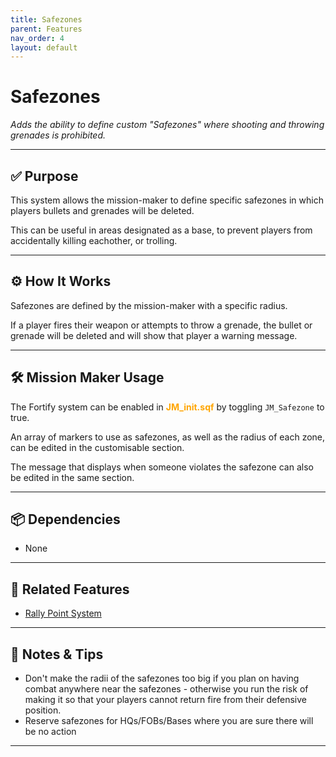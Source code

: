 ```yaml
---
title: Safezones         
parent: Features
nav_order: 4
layout: default
---
```


# Safezones

*Adds the ability to define custom "Safezones" where shooting and throwing grenades is prohibited.*

---

## ✅ Purpose

This system allows the mission-maker to define specific safezones in which players bullets and grenades will be deleted.

This can be useful in areas designated as a base, to prevent players from accidentally killing eachother, or trolling.


---

## ⚙️ How It Works

Safezones are defined by the mission-maker with a specific radius.

If a player fires their weapon or attempts to throw a grenade, the bullet or grenade will be deleted and will show that player a warning message.


---

## 🛠️ Mission Maker Usage

The Fortify system can be enabled in <span style="color: orange; font-weight: bold;">JM_init.sqf</span> by toggling `JM_Safezone` to true.

An array of markers to use as safezones, as well as the radius of each zone, can be edited in the customisable section.

The message that displays when someone violates the safezone can also be edited in the same section.


---

## 📦 Dependencies


- None

---

## 🔁 Related Features

- [Rally Point System](rally.md)

---

## 🧪 Notes & Tips

- Don't make the radii of the safezones too big if you plan on having combat anywhere near the safezones - otherwise you run the risk of making it so that your players cannot return fire from their defensive position.
- Reserve safezones for HQs/FOBs/Bases where you are sure there will be no action
---
